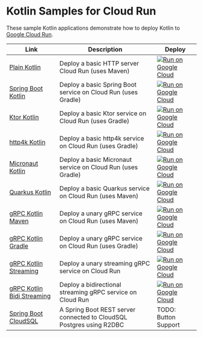 Kotlin Samples for Cloud Run
============================

These sample Kotlin applications demonstrate how to deploy Kotlin to [Google Cloud Run](https://cloud.google.com/run/docs).

|Link|Description|Deploy|
|---|---|---|
|[Plain Kotlin](plain-hello-world)|Deploy a basic HTTP server Cloud Run (uses Maven)|[![Run on Google Cloud](https://deploy.cloud.run/button.svg)](https://deploy.cloud.run/?dir=run/plain-hello-world)|
|[Spring Boot Kotlin](springboot-hello-world)|Deploy a basic Spring Boot service on Cloud Run (uses Gradle)|[![Run on Google Cloud](https://deploy.cloud.run/button.svg)](https://deploy.cloud.run/?dir=run/springboot-hello-world)|
|[Ktor Kotlin](ktor-hello-world)|Deploy a basic Ktor service on Cloud Run (uses Gradle)|[![Run on Google Cloud](https://deploy.cloud.run/button.svg)](https://deploy.cloud.run/?dir=run/ktor-hello-world)|
|[http4k Kotlin](http4k-hello-world)|Deploy a basic http4k service on Cloud Run (uses Gradle)|[![Run on Google Cloud](https://deploy.cloud.run/button.svg)](https://deploy.cloud.run/?dir=run/http4k-hello-world)|
|[Micronaut Kotlin](micronaut-hello-world)|Deploy a basic Micronaut service on Cloud Run (uses Gradle)|[![Run on Google Cloud](https://deploy.cloud.run/button.svg)](https://deploy.cloud.run/?dir=run/micronaut-hello-world)|
|[Quarkus Kotlin](quarkus-hello-world)|Deploy a basic Quarkus service on Cloud Run (uses Maven)|[![Run on Google Cloud](https://deploy.cloud.run/button.svg)](https://deploy.cloud.run/?dir=run/quarkus-hello-world)|
|[gRPC Kotlin Maven](grpc-hello-world-mvn)|Deploy a unary gRPC service on Cloud Run (uses Maven)|[![Run on Google Cloud](https://deploy.cloud.run/button.svg)](https://deploy.cloud.run/?dir=run/grpc-hello-world-mvn)|
|[gRPC Kotlin Gradle](grpc-hello-world-gradle)|Deploy a unary gRPC service on Cloud Run (uses Gradle)|[![Run on Google Cloud](https://deploy.cloud.run/button.svg)](https://deploy.cloud.run/?dir=run/grpc-hello-world-gradle)|
|[gRPC Kotlin Streaming](grpc-hello-world-streaming)|Deploy a unary streaming gRPC service on Cloud Run|[![Run on Google Cloud](https://deploy.cloud.run/button.svg)](https://deploy.cloud.run/?dir=run/grpc-hello-world-streaming)|
|[gRPC Kotlin Bidi Streaming](grpc-hello-world-bidi-streaming)|Deploy a bidirectional streaming gRPC service on Cloud Run|[![Run on Google Cloud](https://deploy.cloud.run/button.svg)](https://deploy.cloud.run/?dir=run/grpc-hello-world-bidi-streaming)|
|[Spring Boot CloudSQL](springboot-cloudsql)|A Spring Boot REST server connected to CloudSQL Postgres using R2DBC|TODO: Button Support|
